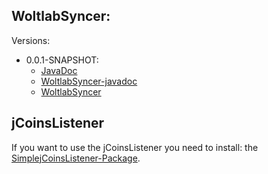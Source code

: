 ## WoltlabSyncer:

Versions:
  * 0.0.1-SNAPSHOT:
    * [JavaDoc](https://xxschrandxx.github.io/SpigotPlugins/WoltlabSyncer/0.0.1-SNAPSHOT/apidocs/)
    * [WoltlabSyncer-javadoc](https://xxschrandxx.github.io/SpigotPlugins/WoltlabSyncer/0.0.1-SNAPSHOT/WoltlabSyncer-0.0.1-SNAPSHOT-javadoc.jar)
    * [WoltlabSyncer](https://xxschrandxx.github.io/SpigotPlugins/WoltlabSyncer/0.0.1-SNAPSHOT/WoltlabSyncer-0.0.1-SNAPSHOT.jar)

## jCoinsListener
If you want to use the jCoinsListener you need to install: the [SimplejCoinsListener-Package](https://github.com/xXSchrandXx/SimplejCoinsListener).